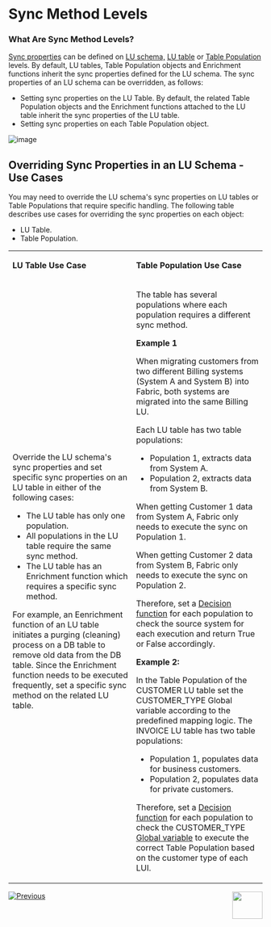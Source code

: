 # Sync Method Levels

### What Are Sync Method Levels?

[Sync properties](/articles/14_sync_LU_instance/04_sync_methods.md) can be defined on [LU schema,](/articles/03_logical_units/03_LU_schema_window.md) [LU table](/articles/06_LU_tables/01_LU_tables_overview.md) or [Table Population](/articles/07_table_population/01_table_population_overview.md) levels. By default, LU tables, Table Population objects and Enrichment functions inherit the sync properties defined for the LU schema.
The sync properties of an LU schema can be overridden, as follows:
* Setting sync properties on the LU Table. By default, the related Table Population objects and the Enrichment functions attached to the LU table inherit the sync properties of the LU table.
* Setting sync properties on each Table Population object. 

![image](/articles/14_sync_LU_instance/images/6_6_1_sync_levels.png)

## Overriding Sync Properties in an LU Schema - Use Cases

You may need to override the LU schema's sync properties on LU tables or Table Populations that require specific handling. The following table describes use cases for overriding the sync properties on each object:
* LU Table.
* Table Population.

<table width="800">
<tbody>
<tr>
<td width="400pxl">
<p><strong>LU Table Use Case</strong></p>
</td>
<td width="400pxl">
<p><strong>Table Population Use Case</strong></p>
</td>
</tr>
<tr>
<td width="274">
<p>Override the LU schema's sync properties and set specific sync properties on an LU table in either of the following cases:</p>
<ul>
<li>The LU table has only one population.</li>
<li>All populations in the LU table require the same sync method.</li>
<li>The LU table has an Enrichment function which requires a specific sync method.</li>
</ul>
<p>For example, an Eenrichment function of an LU table initiates a purging (cleaning) process on a DB table to remove old data from the DB table. Since the Enrichment function needs to be executed frequently, set a specific sync method on the related LU table.</p>
</td>
<td width="386">
<p>The table has several populations where each population requires a different sync method.</p>
<p><strong>Example 1 </strong></p>
<p>When migrating customers from two different Billing systems (System A and System B) into Fabric, both systems are migrated into the same Billing LU.</p>
<p>Each LU table has two table populations:</p>
<ul>
<li>Population 1, extracts data from System A.</li>
<li>Population 2, extracts data from System B.</li>
</ul>
<p>When getting Customer 1 data from System A, Fabric only needs to execute the sync on Population 1. &nbsp;</p>
<p>When getting Customer 2 data from System B, Fabric only needs to execute the sync on Population 2.</p>
<p>Therefore, set a <a href="/articles/14_sync_LU_instance/05_sync_decision_functions.md">Decision function</a> for each population to check the source system for each execution and return True or False accordingly.</p>
<p><strong>Example 2:</strong></p>
<p>In the Table Population of the CUSTOMER LU table set the CUSTOMER_TYPE Global variable according to the predefined mapping logic. The INVOICE LU table has two table populations:</p>
<ul>
<li>Population 1, populates data for business customers.</li>
<li>Population 2, populates data for private customers.</li>
</ul>
<p>Therefore, set a <a href="/articles/14_sync_LU_instance/05_sync_decision_functions.md">Decision function</a> for each population to check the CUSTOMER_TYPE <a href="/articles/08_globals/01_globals_overview.md">Global variable</a> to execute the correct Table Population based on the customer type of each LUI.</p>
</td>
</tr>
</tbody>
</table>


[![Previous](/articles/images/Previous.png)](/articles/14_sync_LU_instance/06_sync_decision_functions_recommendations.md)[<img align="right" width="60" height="54" src="/articles/images/Next.png">](/articles/14_sync_LU_instance/08_sync_timeout.md)





 
